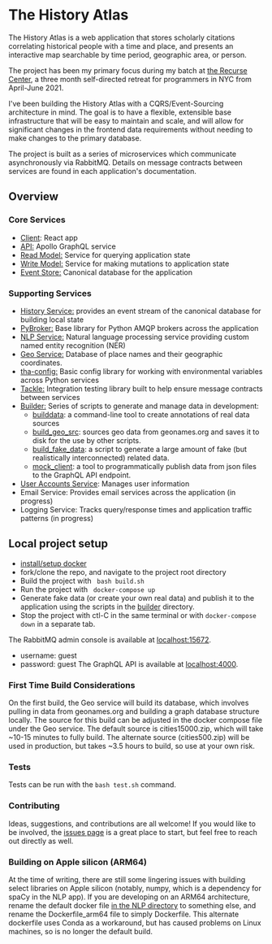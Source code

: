 # The History Atlas

The History Atlas is a web application that stores scholarly citations correlating historical people with a time and place, and presents an interactive map searchable by time period, geographic area, or person.

The project has been my primary focus during my batch at [the Recurse Center](https://www.recurse.com), a three month self-directed retreat for programmers in NYC from April-June 2021.

I've been building the History Atlas with a CQRS/Event-Sourcing architecture in mind. The goal is to have a flexible, extensible base infrastructure that will be easy to maintain and scale, and will allow for significant changes in the frontend data requirements without needing to make changes to the primary database.

The project is built as a series of microservices which communicate asynchronously via RabbitMQ. Details on message contracts between services are found in each application's documentation.

## Overview
### Core Services
- [Client](https://github.com/joshua-stauffer/thehistoryatlas/tree/dev/client): React app
- [API:](https://github.com/joshua-stauffer/thehistoryatlas/tree/dev/api) Apollo GraphQL service
- [Read Model:](https://github.com/joshua-stauffer/thehistoryatlas/tree/dev/readmodel) Service for querying application state
- [Write Model:](https://github.com/joshua-stauffer/thehistoryatlas/tree/dev/writemodel) Service for making mutations to application state
- [Event Store:](https://github.com/joshua-stauffer/thehistoryatlas/tree/dev/eventstore) Canonical database for the application
### Supporting Services
- [History Service:](https://github.com/joshua-stauffer/thehistoryatlas/tree/dev/history) provides an event stream of the canonical database for building local state
- [PyBroker:](https://github.com/joshua-stauffer/thehistoryatlas/tree/dev/pylib/pybroker) Base library for Python AMQP brokers across the application
- [NLP Service:](https://github.com/joshua-stauffer/thehistoryatlas/tree/dev/nlp) Natural language processing service providing custom named entity recognition (NER)
- [Geo Service:](https://github.com/joshua-stauffer/thehistoryatlas/tree/dev/geo) Database of place names and their geographic coordinates.
- [tha-config:](https://github.com/joshua-stauffer/thehistoryatlas/tree/dev/pylib/tha-config) Basic config library for working with environmental variables across Python services
- [Tackle:](https://github.com/joshua-stauffer/thehistoryatlas/tree/dev/testlib/tackle) Integration testing library built to help ensure message contracts between services
- [Builder:](https://github.com/joshua-stauffer/thehistoryatlas/tree/dev/builder) Series of scripts to generate and manage data in development:
  - [builddata](https://github.com/joshua-stauffer/thehistoryatlas/blob/dev/builder/scripts/builddata.py): a command-line tool to create annotations of real data sources
  - [build_geo_src](https://github.com/joshua-stauffer/thehistoryatlas/blob/dev/builder/scripts/build_geo_src.py): sources geo data from geonames.org and saves it to disk for the use by other scripts.
  - [build_fake_data](https://github.com/joshua-stauffer/thehistoryatlas/blob/dev/builder/scripts/build_fake_data.py): a script to generate a large amount of fake (but realistically interconnected) related data.
  - [mock_client](https://github.com/joshua-stauffer/thehistoryatlas/blob/dev/builder/scripts/mockclient.py): a tool to programmatically publish data from json files to the GraphQL API endpoint.
- [User Accounts Service](https://github.com/joshua-stauffer/thehistoryatlas/tree/dev/accounts): Manages user information
- Email Service: Provides email services across the application (in progress)
- Logging Service: Tracks query/response times and application traffic patterns (in progress)

## Local project setup
- [install/setup docker](https://docs.docker.com/get-docker/)
- fork/clone the repo, and navigate to the project root directory
- Build the project with ``` bash build.sh```
- Run the project with ``` docker-compose up```
- Generate fake data (or create your own real data) and publish it to the application using the scripts in the [builder](https://github.com/joshua-stauffer/thehistoryatlas/tree/dev/builder) directory.
- Stop the project with ctl-C in the same terminal or with ```docker-compose down``` in a separate tab.

The RabbitMQ admin console is available at [localhost:15672](http://localhost:15672).
- username: guest
- password: guest
The GraphQL API is available at [localhost:4000](http://localhost:4000).

### First Time Build Considerations
On the first build, the Geo service will build its database, which involves pulling in data from geonames.org and building a graph database structure locally. The source for this build can be adjusted in the docker compose file under the Geo service. The default source is cities15000.zip, which will take ~10-15 minutes to fully build. The alternate source (cities500.zip) will be used in production, but takes ~3.5 hours to build, so use at your own risk.

### Tests
Tests can be run with the ```bash test.sh``` command.

### Contributing
Ideas, suggestions, and contributions are all welcome! If you would like to be involved, the [issues page](https://github.com/joshua-stauffer/thehistoryatlas/issues) is a great place to start, but feel free to reach out directly as well.

### Building on Apple silicon (ARM64)
At the time of writing, there are still some lingering issues with building select libraries on Apple silicon (notably, numpy, which is a dependency for spaCy in the NLP app). If you are developing on an ARM64 architecture, rename the default docker file [in the NLP directory](https://github.com/joshua-stauffer/thehistoryatlas/tree/dev/nlp) to something else, and rename the Dockerfile_arm64 file to simply Dockerfile. This alternate dockerfile uses Conda as a workaround, but has caused problems on Linux machines, so is no longer the default build.
